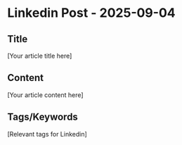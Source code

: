 # Linkedin Post - 2025-09-04

## Title
[Your article title here]

## Content
[Your article content here]

## Tags/Keywords
[Relevant tags for Linkedin]
